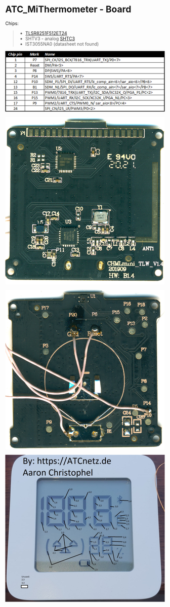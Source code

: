 # ATC_MiThermometer - Board

Chips:

> * [TLSR8251F512ET24](http://wiki.telink-semi.cn/doc/ds/DS_TLSR8251-E_Datasheet%20for%20Telink%20BLE+IEEE802.15.4%20Multi-Standard%20Wireless%20SoC%20TLSR8251.pdf)
> * SHTV3 - analog [SHTC3](https://www.sensirion.com/en/environmental-sensors/humidity-sensors/digital-humidity-sensor-shtc3-our-new-standard-for-consumer-electronics/)
> * IST3055NA0 (datasheet not found)

![SCH](https://github.com/pvvx/ATC_MiThermometer/blob/master/BoardPinout/TabPins.gif)

![SCH](https://github.com/pvvx/ATC_MiThermometer/blob/master/BoardPinout/PcbSide1.jpg)

![SCH](https://github.com/pvvx/ATC_MiThermometer/blob/master/BoardPinout/PcbSide2.jpg)

![SCH](https://github.com/pvvx/ATC_MiThermometer/blob/master/BoardPinout/Mi_LCD_Segments.jpeg)